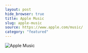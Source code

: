 ```yaml
---
layout: post
hide_browser: true
title: Apple Music
slug: apple-music
source: https://www.apple.com/music/
category: "featured"
---
```


<img src="/screenshots/apple-music.png" alt="Apple Music">
